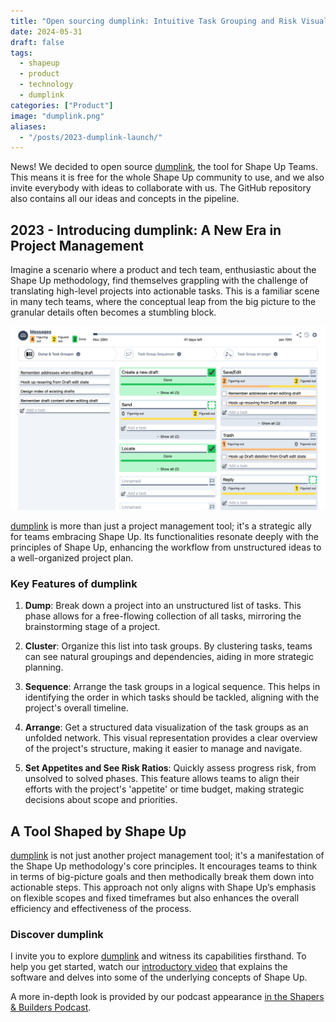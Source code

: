 ```yaml
---
title: "Open sourcing dumplink: Intuitive Task Grouping and Risk Visualization"
date: 2024-05-31
draft: false
tags:
  - shapeup
  - product
  - technology
  - dumplink
categories: ["Product"]
image: "dumplink.png"
aliases:
  - "/posts/2023-dumplink-launch/"
---
```


News! We decided to open source [dumplink](https://github.com/klausbreyer/dump.link), the tool for Shape Up Teams. This means it is free for the whole Shape Up community to use, and we also invite everybody with ideas to collaborate with us. The GitHub repository also contains all our ideas and concepts in the pipeline.

## 2023 - Introducing dumplink: A New Era in Project Management

Imagine a scenario where a product and tech team, enthusiastic about the Shape Up methodology, find themselves grappling with the challenge of translating high-level projects into actionable tasks. This is a familiar scene in many tech teams, where the conceptual leap from the big picture to the granular details often becomes a stumbling block.

![dumplink](dumplink.png)

[dumplink](https://github.com/klausbreyer/dump.link) is more than just a project management tool; it's a strategic ally for teams embracing Shape Up. Its functionalities resonate deeply with the principles of Shape Up, enhancing the workflow from unstructured ideas to a well-organized project plan.

### Key Features of dumplink

1. **Dump**: Break down a project into an unstructured list of tasks. This phase allows for a free-flowing collection of all tasks, mirroring the brainstorming stage of a project.

2. **Cluster**: Organize this list into task groups. By clustering tasks, teams can see natural groupings and dependencies, aiding in more strategic planning.

3. **Sequence**: Arrange the task groups in a logical sequence. This helps in identifying the order in which tasks should be tackled, aligning with the project's overall timeline.

4. **Arrange**: Get a structured data visualization of the task groups as an unfolded network. This visual representation provides a clear overview of the project's structure, making it easier to manage and navigate.

5. **Set Appetites and See Risk Ratios**: Quickly assess progress risk, from unsolved to solved phases. This feature allows teams to align their efforts with the project's 'appetite' or time budget, making strategic decisions about scope and priorities.

## A Tool Shaped by Shape Up

[dumplink](https://github.com/klausbreyer/dump.link) is not just another project management tool; it's a manifestation of the Shape Up methodology's core principles. It encourages teams to think in terms of big-picture goals and then methodically break them down into actionable steps. This approach not only aligns with Shape Up’s emphasis on flexible scopes and fixed timeframes but also enhances the overall efficiency and effectiveness of the process.

### Discover dumplink

I invite you to explore [dumplink](https://github.com/klausbreyer/dump.link) and witness its capabilities firsthand. To help you get started, watch our [introductory video](https://youtu.be/CSEhIJ7safA) that explains the software and delves into some of the underlying concepts of Shape Up.

A more in-depth look is provided by our podcast appearance [in the Shapers & Builders Podcast](https://shapersbuilders.transistor.fm/episodes/building-tools-for-shape-up-klaus-breyer-matt-lane-co-founders-of-dumplink).
